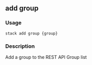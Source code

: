 ## add group

### Usage

`stack add group {group}`

### Description

Add a group to the REST API Group list


